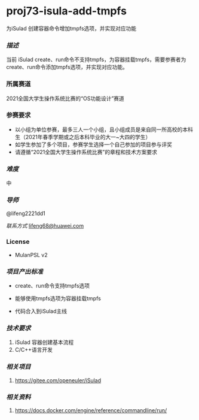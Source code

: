 # proj73-isula-add-tmpfs

为iSulad 创建容器命令增加tmpfs选项，并实现对应功能

### _描述_ 

当前 iSulad create、run命令不支持tmpfs，为容器挂载tmpfs，需要参赛者为create、run命令添加tmpfs选项，并实现对应功能。

### 所属赛道

2021全国大学生操作系统比赛的“OS功能设计”赛道



### 参赛要求

- 以小组为单位参赛，最多三人一个小组，且小组成员是来自同一所高校的本科生（2021年春季学期或之后本科毕业的大一~大四的学生）
- 如学生参加了多个项目，参赛学生选择一个自己参加的项目参与评奖
- 请遵循“2021全国大学生操作系统比赛”的章程和技术方案要求

### _难度_ 

中

### _导师_ 

@lifeng2221dd1

_联系方式_ [lifeng68@huawei.com](mailto:lifeng68@huawei.com)

### License

- MulanPSL v2

###  _项目产出标准_ 

- create、run命令支持tmpfs选项

- 能够使用tmpfs选项为容器挂载tmpfs

- 代码合入到iSulad主线

###  _技术要求_

1. iSulad 容器创建基本流程
2. C/C++语言开发

###  _相关项目_ 

1. <https://gitee.com/openeuler/iSulad>

###  _相关资料_ 

1. https://docs.docker.com/engine/reference/commandline/run/

